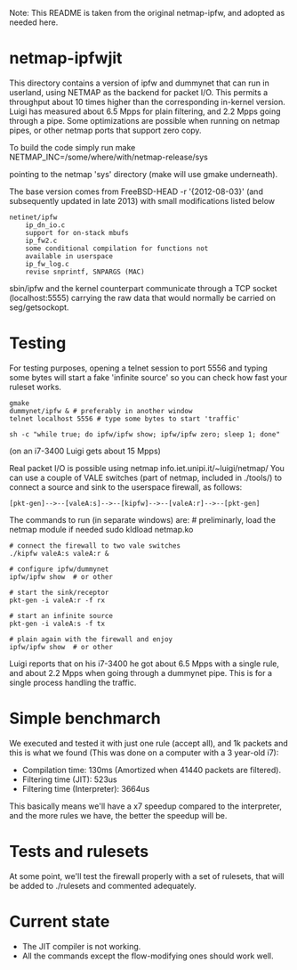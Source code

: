 Note: This README is taken from the original netmap-ipfw, and adopted as needed
here.

netmap-ipfwjit
==============
This directory contains a version of ipfw and dummynet that can run in
userland, using NETMAP as the backend for packet I/O.  This permits a
throughput about 10 times higher than the corresponding in-kernel version.
Luigi has measured about 6.5 Mpps for plain filtering, and 2.2 Mpps going
through a pipe.  Some optimizations are possible when running on netmap pipes,
or other netmap ports that support zero copy.

To build the code simply run
	make NETMAP_INC=/some/where/with/netmap-release/sys

pointing to the netmap 'sys' directory (make will use gmake underneath).

The base version comes from FreeBSD-HEAD -r '{2012-08-03}'
(and subsequently updated in late 2013) with small modifications listed below

	netinet/ipfw
	    ip_dn_io.c
		support for on-stack mbufs
	    ip_fw2.c
		some conditional compilation for functions not
		available in userspace
	    ip_fw_log.c
		revise snprintf, SNPARGS (MAC)


sbin/ipfw and the kernel counterpart communicate through a TCP socket
(localhost:5555) carrying the raw data that would normally be carried on
seg/getsockopt.

Testing
=======
For testing purposes, opening a telnet session to port 5556 and typing some
bytes will start a fake 'infinite source' so you can check how fast your
ruleset works.

	gmake
	dummynet/ipfw & # preferably in another window
	telnet localhost 5556 # type some bytes to start 'traffic'

	sh -c "while true; do ipfw/ipfw show; ipfw/ipfw zero; sleep 1; done"

(on an i7-3400 Luigi gets about 15 Mpps)

Real packet I/O is possible using netmap info.iet.unipi.it/~luigi/netmap/ You
can use a couple of VALE switches (part of netmap, included in ./tools/) to
connect a source and sink to the userspace firewall, as follows:

	[pkt-gen]-->--[valeA:s]-->--[kipfw]-->--[valeA:r]-->--[pkt-gen]

The commands to run (in separate windows) are:
	# preliminarly, load the netmap module if needed
	sudo kldload netmap.ko

	# connect the firewall to two vale switches
	./kipfw valeA:s valeA:r &

	# configure ipfw/dummynet
	ipfw/ipfw show	# or other

	# start the sink/receptor
	pkt-gen -i valeA:r -f rx

	# start an infinite source
	pkt-gen -i valeA:s -f tx

	# plain again with the firewall and enjoy
	ipfw/ipfw show  # or other

Luigi reports that on his i7-3400 he got about 6.5 Mpps with a single rule, and
about 2.2 Mpps when going through a dummynet pipe. This is for a single process
handling the traffic.

Simple benchmarch
=================
We executed and tested it with just one rule (accept all), and 1k packets and
this is what we found (This was done on a computer with a 3 year-old i7):
- Compilation time: 130ms (Amortized when 41440 packets are filtered).
- Filtering time (JIT): 523us
- Filtering time (Interpreter): 3664us

This basically means we'll have a x7 speedup compared to the interpreter, and
the more rules we have, the better the speedup will be.

Tests and rulesets
==================
At some point, we'll test the firewall properly with a set of rulesets, that
will be added to ./rulesets and commented adequately.

Current state
=============
- The JIT compiler is not working.
- All the commands except the flow-modifying ones should work well.

